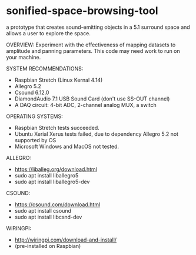 # sonified-space-browsing-tool
a prototype that creates sound-emitting objects in a 5.1 surround space and allows a user to explore the space.

OVERVIEW:
Experiment with the effectiveness of mapping datasets to amplitude and panning parameters. This code may need work to run on your machine.

SYSTEM RECOMMENDATIONS:
* Raspbian Stretch (Linux Kernal 4.14)
* Allegro 5.2
* Csound 6.12.0
* DiamondAudio 7.1 USB Sound Card (don't use SS-OUT channel)
* A DAQ circuit: 4-bit ADC, 2-channel analog MUX, a switch

OPERATING SYSTEMS:
* Raspbian Stretch tests succeeded.
* Ubuntu Xerial Xerus tests failed, due to dependency Allegro 5.2 not supported by OS
* Microsoft Windows and MacOS not tested.

ALLEGRO:
* https://liballeg.org/download.html
* sudo apt install liballegro5
* sudo apt install liballegro5-dev

CSOUND:
* https://csound.com/download.html
* sudo apt install csound
* sudo apt install libcsnd-dev

WIRINGPI:
* http://wiringpi.com/download-and-install/
* (pre-installed on Raspbian)

